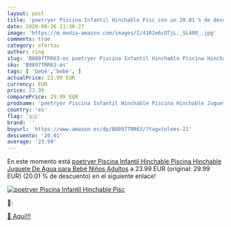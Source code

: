 ```yaml
---
layout: post
title: 'poetryer Piscina Infantil Hinchable Pisc con un 20.01 % de descuento'
date: 2020-08-26 11:30:27
image: 'https://m.media-amazon.com/images/I/41RJe6cOTjL._SL400_.jpg'
comments: true
category: ofertas
author: ring
slug: 'B0897TRR63-es poetryer Piscina Infantil Hinchable Piscina Hinchable...'
sku: 'B0897TRR63-es'
tags: [ 'bebé','bebé', ]
actualPrice: 23.99 EUR
currency: EUR
price: 23.99
comparePrice: 29.99 EUR
prodname: 'poetryer Piscina Infantil Hinchable Piscina Hinchable Juguete De Agua para Bebé Niños Adultos'
country: 'es'
flag: '🇪🇸'
brand: ''
buyurl: 'https://www.amazon.es/dp/B0897TRR63/?tag=tolees-21'
descuento: '20.01'
average: '23.99'
---
```


En este momento está [poetryer Piscina Infantil Hinchable Piscina Hinchable Juguete De Agua para Bebé Niños Adultos](https://www.amazon.es/dp/B0897TRR63/?tag=tolees-21) a 23.99 EUR (original: 29.99 EUR) (20.01 %  de descuento) en el siguiente enlace!

[![poetryer Piscina Infantil Hinchable Pisc](https://m.media-amazon.com/images/I/41RJe6cOTjL._SL400_.jpg)](https://www.amazon.es/dp/B0897TRR63/?tag=tolees-21)

🔎:


[🛒 Aquí!!!](https://www.amazon.es/dp/B0897TRR63/?tag=tolees-21)
